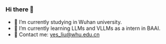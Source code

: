 ### Hi there 👋

- 🔭 I’m currently studying in Wuhan university.
- 🌱 I’m currently learning LLMs and VLLMs as a intern in BAAI.
- 💬 Contact me: yes_liu@whu.edu.cn
